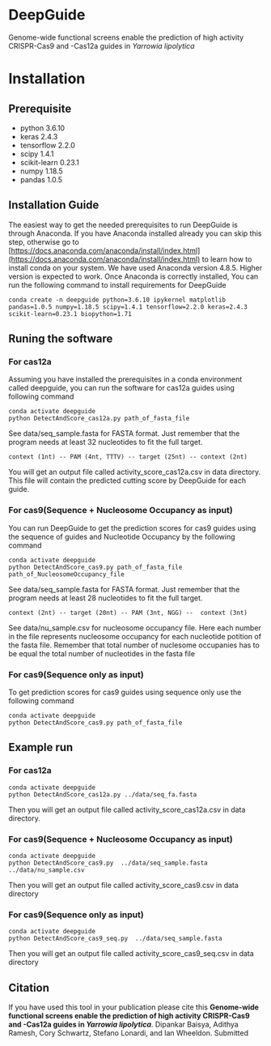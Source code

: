 # DeepGuide
Genome-wide functional screens enable the prediction of high activity CRISPR-Cas9 and -Cas12a guides in _Yarrowia lipolytica_
# Installation
## Prerequisite
- python 3.6.10
- keras 2.4.3
- tensorflow 2.2.0
- scipy 1.4.1
- scikit-learn 0.23.1
- numpy 1.18.5
- pandas 1.0.5
## Installation Guide
The easiest way to get the needed prerequisites to run DeepGuide is through Anaconda. If you have Anaconda installed already you can skip this step, otherwise go to [https://docs.anaconda.com/anaconda/install/index.html](https://docs.anaconda.com/anaconda/install/index.html) to learn how to install conda on your system. We have used Anaconda version 4.8.5. Higher version is expected to work. Once Anaconda is correctly installed, You can run the following command to install requirements for DeepGuide

```
conda create -n deepguide python=3.6.10 ipykernel matplotlib pandas=1.0.5 numpy=1.18.5 scipy=1.4.1 tensorflow=2.2.0 keras=2.4.3 scikit-learn=0.23.1 biopython=1.71
```

## Runing the software
### For cas12a
Assuming you have installed the prerequisites in a conda environment called deepguide, you can run the software for cas12a guides using following command

```
conda activate deepguide
python DetectAndScore_cas12a.py path_of_fasta_file
```
See data/seq_sample.fasta for FASTA format. Just remember that the program needs at least 32 nucleotides to fit the full target.

```
context (1nt) -- PAM (4nt, TTTV) -- target (25nt) -- context (2nt)
```

You will get an output file called activity_score_cas12a.csv in data directory. This file will contain the predicted cutting score by DeepGuide for each guide.

### For cas9(Sequence + Nucleosome Occupancy as input)
You can run DeepGuide to get the prediction scores for cas9 guides using the sequence of guides and Nucleotide Occupancy by the following command

```
conda activate deepguide
python DetectAndScore_cas9.py path_of_fasta_file path_of_NucleosomeOccupancy_file
```
See data/seq_sample.fasta for FASTA format. Just remember that the program needs at least 28 nucleotides to fit the full target.

```
context (2nt) -- target (20nt) -- PAM (3nt, NGG) --  context (3nt)
```

See data/nu_sample.csv for nucleosome occupancy file. Here each number in the file represents nucleosome occupancy for each nucleotide potition of the fasta file.
Remember that total number of nuclesome occupanies has to be equal the total number of nucleotides in the fasta file

### For cas9(Sequence only as input)
To get prediction scores for cas9 guides using sequence only use the following command

```
conda activate deepguide
python DetectAndScore_cas9.py path_of_fasta_file
```
## Example run
### For cas12a
```
conda activate deepguide
python DetectAndScore_cas12a.py ../data/seq_fa.fasta
```
Then you will get an output file called activity_score_cas12a.csv in data directory.

### For cas9(Sequence + Nucleosome Occupancy as input)

```
conda activate deepguide
python DetectAndScore_cas9.py  ../data/seq_sample.fasta  ../data/nu_sample.csv
```
Then you will get an output file called activity_score_cas9.csv in data directory

### For cas9(Sequence only as input)
```
conda activate deepguide
python DetectAndScore_cas9_seq.py  ../data/seq_sample.fasta
```
Then you will get an output file called activity_score_cas9_seq.csv in data directory

## Citation
If you have used this tool in your publication please cite this
**Genome-wide functional screens enable the prediction of high activity CRISPR-Cas9 and -Cas12a guides in *Yarrowia lipolytica***. Dipankar Baisya, Adithya Ramesh, Cory Schwartz, Stefano Lonardi, and Ian Wheeldon. Submitted
